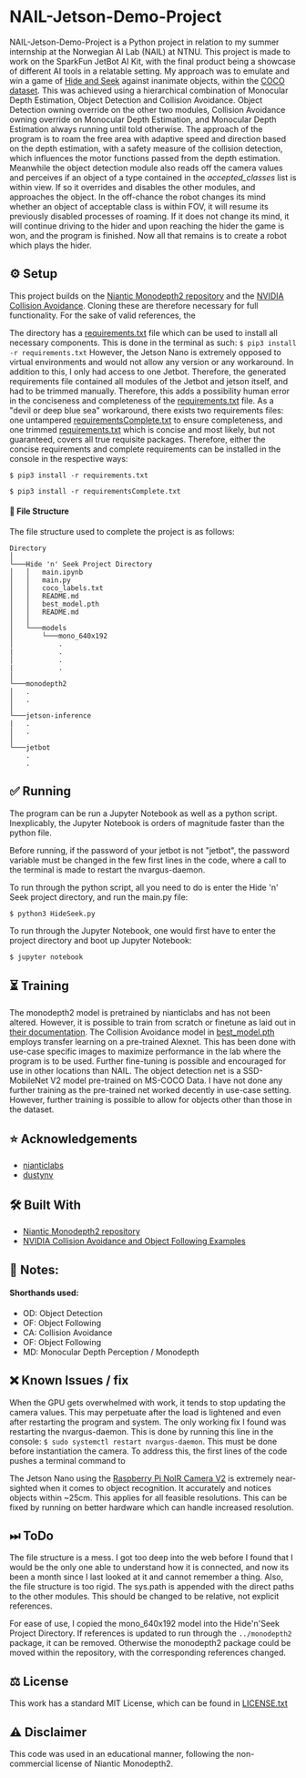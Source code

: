 # NAIL-Jetson-Demo-Project

NAIL-Jetson-Demo-Project is a Python project in relation to my summer internship at the Norwegian AI Lab (NAIL) at NTNU.
This project is made to work on the SparkFun JetBot AI Kit, with the final product being a showcase of different AI tools in a relatable setting.
My approach was to emulate and win a game of [Hide and Seek](https://en.wikipedia.org/wiki/Hide-and-seek) against inanimate objects, within the [COCO dataset](https://cocodataset.org/).
This was achieved using a hierarchical combination of Monocular Depth Estimation, Object Detection and Collision Avoidance. Object Detection owning override on the other two modules, Collision Avoidance owning override on Monocular Depth Estimation, and Monocular Depth Estimation always running until told otherwise.
The approach of the program is to roam the free area with adaptive speed and direction based on the depth estimation, with a safety measure of the collision detection, which influences the motor functions passed from the depth estimation. Meanwhile the object detection module also reads off the camera values and perceives if an object of a type contained in the *accepted_classes* list is within view. If so it overrides and disables the other modules, and approaches the object. In the off-chance the robot changes its mind whether an object of acceptable class is within FOV, it will resume its previously disabled processes of roaming. If it does not change its mind, it will continue driving to the hider and upon reaching the hider the game is won, and the program is finished. Now all that remains is to create a robot which plays the hider.





## ⚙️ Setup
This project builds on the [Niantic Monodepth2 repository](https://github.com/nianticlabs/monodepth2) and the [NVIDIA Collision Avoidance](https://github.com/dusty-nv/jetson-inference). Cloning these are therefore necessary for full functionality. For the sake of valid references, the

The directory has a [requirements.txt](requirements.txt) file which can be used to install all necessary components. This is done in the terminal as such:
`$ pip3 install -r requirements.txt`
However, the Jetson Nano is extremely opposed to virtual environments and would not allow any version or any workaround. In addition to this, I only had access to one Jetbot. Therefore, the generated requirements file contained all modules of the Jetbot and jetson itself, and had to be trimmed manually. Therefore, this adds a possibility human error in the conciseness and completeness of the [requirements.txt](requirements.txt) file. As a "devil or deep blue sea" workaround, there exists two requirements files: one untampered [requirementsComplete.txt](requirementsComplete.txt) to ensure completeness, and one trimmed [requirements.txt](requirements.txt) which is concise and most likely, but not guaranteed, covers all true requisite packages.
Therefore, either the concise requirements and complete requirements can be installed in the console in the respective ways:

`$ pip3 install -r requirements.txt`

`$ pip3 install -r requirementsComplete.txt`

#### 📁 File Structure

The file structure used to complete the project is as follows:

```
Directory    
│
└───Hide 'n' Seek Project Directory
│   │   main.ipynb
│   │   main.py
│   │   coco_labels.txt
│   │   README.md
│   │   best_model.pth
│   │   README.md
│   │
│   └───models
│       └───mono_640x192
│           .
|           .
│           .
|           .
│   
└───monodepth2
│   .
│   .
│
└───jetson-inference
|   .
│   .
│
└───jetbot
    .
    .
```

## ✅ Running

The program can be run a Jupyter Notebook as well as a python script. Inexplicably, the Jupyter Notebook is orders of magnitude faster than the python file.

Before running, if the password of your jetbot is not "jetbot", the password variable must be changed in the few first lines in the code, where a call to the terminal is made to restart the nvargus-daemon.

To run through the python script, all you need to do is enter the Hide 'n' Seek project directory, and run the main.py file:

`$ python3 HideSeek.py`

To run through the Jupyter Notebook, one would first have to enter the project directory and boot up Jupyter Notebook:

`$ jupyter notebook`

## ⏳ Training
The monodepth2 model is pretrained by nianticlabs and has not been altered. However, it is possible to train from scratch or finetune as laid out in [their documentation](https://github.com/nianticlabs/monodepth2#-training).
The Collision Avoidance model in [best_model.pth](best_model.pth) employs transfer learning on a pre-trained Alexnet. This has been done with use-case specific images to maximize performance in the lab where the program is to be used. Further fine-tuning is possible and encouraged for use in other locations than NAIL.
The object detection net is a SSD-MobileNet V2 model pre-trained on MS-COCO Data. I have not done any further training as the pre-trained net worked decently in use-case setting. However, further training is possible to allow for objects other than those in the dataset.

## ⭐️ Acknowledgements
- [nianticlabs](https://github.com/nianticlabs)
- [dustynv](https://github.com/dustynv)

## 🛠 Built With
- [Niantic Monodepth2 repository](https://github.com/nianticlabs/monodepth2)
- [NVIDIA Collision Avoidance and Object Following Examples](https://github.com/NVIDIA-AI-IOT/jetbot)

## 📝 Notes:

#### Shorthands used:
- OD: Object Detection
- OF: Object Following
- CA: Collision Avoidance
- OF: Object Following
- MD: Monocular Depth Perception / Monodepth


## ❌ Known Issues / fix

When the GPU gets overwhelmed with work, it tends to stop updating the camera values. This may perpetuate after the load is lightened and even after restarting the program and system. The only working fix I found was restarting the nvargus-daemon. This is done by running this line in the console: `$ sudo systemctl restart nvargus-daemon`. This must be done before instantiation the camera. To address this, the first lines of the code pushes a terminal command to

The Jetson Nano using the [Raspberry Pi NoIR Camera V2](https://www.raspberrypi.org/products/pi-noir-camera-v2/) is extremely near-sighted when it comes to object recognition. It accurately and notices objects within ~25cm. This applies for all feasible resolutions. This can be fixed by running on better hardware which can handle increased resolution.

## ⏭ ToDo
The file structure is a mess. I got too deep into the web before I found that I would be the only one able to understand how it is connected, and now its been a month since I last looked at it and cannot remember a thing. Also, the file structure is too rigid. The sys.path is appended with the direct paths to the other modules. This should be changed to be relative, not explicit references.

For ease of use, I copied the mono_640x192 model into the Hide'n'Seek Project Directory. If references is updated to run through the `../monodepth2` package, it can be removed. Otherwise the monodepth2 package could be moved within the repository, with the corresponding references changed.

## ⚖️ License
This work has a standard MIT License, which can be found in [LICENSE.txt](LICENSE.txt)

## ⚠️ Disclaimer
This code was used in an educational manner, following the non-commercial license of Niantic Monodepth2.
